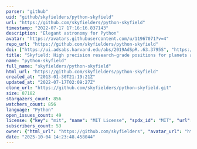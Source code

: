 ```yaml
---
parser: "github"
uid: "github/skyfielders/python-skyfield"
url: "https://github.com/skyfielders/python-skyfield"
timestamp: "2022-07-17 17:16:16.837143"
description: "Elegant astronomy for Python"
avatar: "https://avatars.githubusercontent.com/u/11967071?v=4"
repo_url: "https://github.com/skyfielders/python-skyfield"
doi: ["https://ui.adsabs.harvard.edu/abs/2019AdSpR..63.3795S", "https://ui.adsabs.harvard.edu/abs/2019ascl.soft07024R/abstract"]
title: "Skyfield: High precision research-grade positions for planets and Earth satellites generator"
name: "python-skyfield"
full_name: "skyfielders/python-skyfield"
html_url: "https://github.com/skyfielders/python-skyfield"
created_at: "2013-01-30T21:19:21Z"
updated_at: "2022-07-17T02:09:27Z"
clone_url: "https://github.com/skyfielders/python-skyfield.git"
size: 87182
stargazers_count: 856
watchers_count: 856
language: "Python"
open_issues_count: 49
license: {"key": "mit", "name": "MIT License", "spdx_id": "MIT", "url": "https://api.github.com/licenses/mit", "node_id": "MDc6TGljZW5zZTEz"}
subscribers_count: 53
owner: {"html_url": "https://github.com/skyfielders", "avatar_url": "https://avatars.githubusercontent.com/u/11967071?v=4", "login": "skyfielders", "type": "Organization"}
date: "2025-10-04 14:23:48.458044"
---
```

